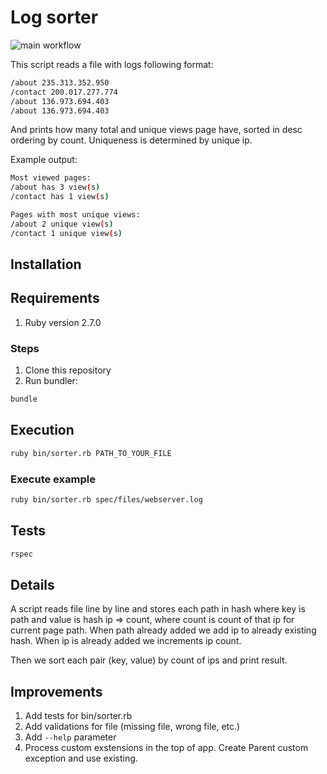 # Log sorter

![main workflow](https://github.com/yegorrybchenko/log_sorter/actions/workflows/main.yml/badge.svg)

This script reads a file with logs following format:

```bash
/about 235.313.352.950
/contact 200.017.277.774
/about 136.973.694.403
/about 136.973.694.403
```

And prints how many total and unique views page have, sorted in desc ordering by count. Uniqueness is determined by unique ip.

Example output:

```bash
Most viewed pages:
/about has 3 view(s)
/contact has 1 view(s)

Pages with most unique views:
/about 2 unique view(s)
/contact 1 unique view(s)
```

## Installation

## Requirements

1. Ruby version 2.7.0

### Steps

1. Clone this repository
2. Run bundler:

```bash
bundle
```

## Execution

```bash
ruby bin/sorter.rb PATH_TO_YOUR_FILE
```

### Execute example

```bash
ruby bin/sorter.rb spec/files/webserver.log
```

## Tests

```bash
rspec
```

## Details

A script reads file line by line and stores each path in hash where key is path and value is hash ip => count, where count is count of that ip for current page path. When path already added we add ip to already existing hash. When ip is already added we increments ip count.

Then we sort each pair (key, value) by count of ips and print result.

## Improvements

1. Add tests for bin/sorter.rb
2. Add validations for file (missing file, wrong file, etc.)
3. Add `--help` parameter
4. Process custom exstensions in the top of app. Create Parent custom exception and use existing.
